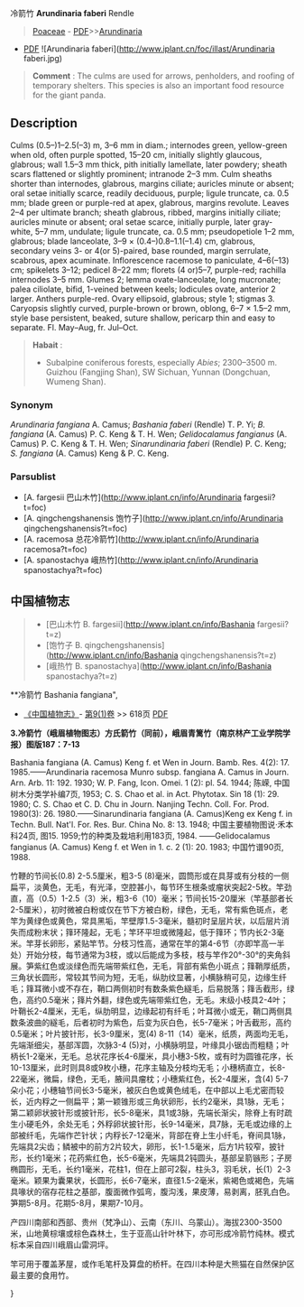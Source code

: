 冷箭竹 **Arundinaria faberi** Rendle

> [Poaceae](http://www.iplant.cn/info/Poaceae?t=foc) - [PDF](http://www.iplant.cn/foc/pdf/Poaceae.pdf)>>[Arundinaria](http://www.iplant.cn/info/Arundinaria?t=foc)
 - [PDF](http://www.iplant.cn/foc/pdf/Arundinaria.pdf)
![Arundinaria faberi](http://www.iplant.cn/foc/illast/Arundinaria faberi.jpg)


> **Comment** : 
> The culms are used for arrows, penholders, and roofing of temporary shelters. This species is also an important food resource for the giant panda.

## Description

Culms (0.5–)1–2.5(–3) m, 3–6 mm in diam.; internodes green, yellow-green when old, often purple spotted, 15–20 cm, initially slightly glaucous, glabrous; wall 1.5–3 mm thick, pith initially lamellate, later powdery; sheath scars flattened or slightly prominent; intranode 2–3 mm. Culm sheaths shorter than internodes, glabrous, margins ciliate; auricles minute or absent; oral setae initially scarce, readily deciduous, purple; ligule truncate, ca. 0.5 mm; blade green or purple-red at apex, glabrous, margins revolute. Leaves 2–4 per ultimate branch; sheath glabrous, ribbed, margins initially ciliate; auricles minute or absent; oral setae scarce, initially purple, later gray-white, 5–7 mm, undulate; ligule truncate, ca. 0.5 mm; pseudopetiole 1–2 mm, glabrous; blade lanceolate, 3–9 × (0.4–)0.8–1.1(–1.4) cm, glabrous, secondary veins 3- or 4(or 5)-paired, base rounded, margin serrulate, scabrous, apex acuminate. Inflorescence racemose to paniculate, 4–6(–13) cm; spikelets 3–12; pedicel 8–22 mm; florets (4 or)5–7, purple-red; rachilla internodes 3–5 mm. Glumes 2; lemma ovate-lanceolate, long mucronate; palea ciliolate, bifid, 1-veined between keels; lodicules ovate, anterior 2 larger. Anthers purple-red. Ovary ellipsoid, glabrous; style 1; stigmas 3. Caryopsis slightly curved, purple-brown or brown, oblong, 6–7 × 1.5–2 mm, style base persistent, beaked, suture shallow, pericarp thin and easy to separate. Fl. May–Aug, fr. Jul–Oct.


> **Habait** : 
>* Subalpine coniferous forests, especially *Abies*; 2300–3500 m. Guizhou (Fangjing Shan), SW Sichuan, Yunnan (Dongchuan, Wumeng Shan).

### Synonym
*Arundinaria fangiana* A. Camus; *Bashania faberi* (Rendle) T. P. Yi; *B. fangiana* (A. Camus) P. C. Keng & T. H. Wen; *Gelidocalamus fangianus* (A. Camus) P. C. Keng & T. H. Wen; *Sinarundinaria faberi* (Rendle) P. C. Keng; *S. fangiana* (A. Camus) Keng & P. C. Keng.



### Parsublist

* [A.  fargesii  巴山木竹](http://www.iplant.cn/info/Arundinaria fargesii?t=foc)
* [A.  qingchengshanensis  饱竹子](http://www.iplant.cn/info/Arundinaria qingchengshanensis?t=foc)
* [A.  racemosa  总花冷箭竹](http://www.iplant.cn/info/Arundinaria racemosa?t=foc)
* [A.  spanostachya  峨热竹](http://www.iplant.cn/info/Arundinaria spanostachya?t=foc)

## 中国植物志

> * [巴山木竹  B.  fargesii](http://www.iplant.cn/info/Bashania fargesii?t=z)
> * [饱竹子  B.  qingchengshanensis](http://www.iplant.cn/info/Bashania qingchengshanensis?t=z)
> * [峨热竹  B.  spanostachya](http://www.iplant.cn/info/Bashania spanostachya?t=z)


**冷箭竹 Bashania fangiana",



* [《中国植物志》](http://www.iplant.cn/frps)- [第9(1)卷](http://www.iplant.cn/frps/vol/9(1)) >> 618页 [PDF](http://www.iplant.cn/frps/pdf/9(1)/618.pdf)


**3.冷箭竹（峨眉植物图志）方氏箭竹（同前），峨眉青篱竹（南京林产工业学院学报）图版187：7-13**

Bashania fangiana (A. Camus) Keng f. et Wen in Journ. Bamb. Res. 4(2): 17. 1985.——Arundinaria racemosa Munro subsp. fangiana A. Camus in Journ. Arn. Arb. 11: 192. 1930; W. P. Fang, Icon. Omei. 1 (2): pl. 54. 1944; 陈嵘, 中国树木分类学补编7页, 1953; C. S. Chao et al. in Act. Phytotax. Sin 18 (1): 29. 1980; C. S. Chao et C. D. Chu in Journ. Nanjing Techn. Coll. For. Prod. 1980(3): 26. 1980.——Sinarundinaria fangiana (A. Camus)Keng ex Keng f. in Techn. Bull. Nat'l. For. Res. Bur. China No. 8: 13. 1948; 中国主要植物图说·禾本科24页, 图15. 1959;竹的种类及栽培利用183页, 1984. ——Gelidocalamus fangianus (A. Camus) Keng f. et Wen in 1. c. 2 (1): 20. 1983; 中国竹谱90页, 1988.

竹鞭的节间长(0.8) 2-5.5厘米，粗3-5 (8)毫米，圆筒形或在具芽或有分枝的一侧扁平，淡黄色，无毛，有光泽，空腔甚小，每节环生根条或瘤状突起2-5枚。竿劲直，高（0.5）1-2.5（3）米，粗3-6（10）毫米；节间长15-20厘米（竿基部者长2-5厘米），初时微被白粉或仅在节下方被白粉，绿色，无毛，常有紫色斑点，老竿为黄绿色或黄色，常具黑垢，竿壁厚1.5-3毫米，髓初时呈层片状，以后层片消失而成粉末状；箨环隆起，无毛；竿环平坦或微隆起，低于箨环；节内长2-3毫米。竿芽长卵形，紧贴竿节。分枝习性高，通常在竿的第4-6节（亦即竿高一半处）开始分枝，每节通常为3枝，或以后能成为多枝，枝与竿作20°-30°的夹角斜展。笋紫红色或淡绿色而先端带紫红色，无毛，背部有紫色小斑点；箨鞘厚纸质，三角状长圆形，常较其节间为短，无毛，纵肋纹显著，小横脉稍可见，边缘生纤毛；箨耳微小或不存在，鞘口两侧初时有数条紫色繸毛，后易脱落；箨舌截形，绿色，高约0.5毫米；箨片外翻，绿色或先端带紫红色，无毛。末级小枝具2-4叶；叶鞘长2-4厘米，无毛，纵肋明显，边缘起初有纤毛；叶耳微小或无，鞘口两侧具数条波曲的繸毛，后者初时为紫色，后变为灰白色，长5-7毫米；叶舌截形，高约0.5毫米；叶片披针形，长3-9厘米，宽(4) 8-11（14）毫米，纸质，两面均无毛，先端渐细尖，基部浑圆，次脉3-4 (5)对，小横脉明显，叶缘具小锯齿而粗糙；叶柄长1-2毫米，无毛。总状花序长4-6厘米，具小穗3-5枚，或有时为圆锥花序，长10-13厘米，此时则具8或9枚小穗，花序主轴及分枝均无毛；小穗柄直立，长8-22毫米，微扁，绿色，无毛，腋间具瘤枕；小穗紫红色，长2-4厘米，含(4) 5-7朵小花；小穗轴节间长3-5毫米，被灰白色或黄色绒毛，在中部以上毛尤密而较长，近内稃之一侧扁平；第一颖锥形或三角状卵形，长约2毫米，具1脉，无毛；第二颖卵状披针形或披针形，长5-8毫米，具1或3脉，先端长渐尖，除脊上有时疏生小硬毛外，余处无毛；外稃卵状披针形，长9-14毫米，具7脉，无毛或边缘的上部被纤毛，先端作芒针状；内稃长7-12毫米，背部在脊上生小纤毛，脊间具1脉，先端具2尖齿；鳞被中的前方2片较大，卵形，长1-1.5毫米，后方1片较窄，披针形，长约1毫米；花药紫红色，长5-6毫米，先端具2钝圆头，基部呈箭镞形；子房椭圆形，无毛，长约1毫米，花柱1，但在上部可2裂，柱头3，羽毛状，长(1）2-3毫米。颖果为囊果状，长圆形，长6-7毫米，直径1.5-2毫米，紫褐色或褐色，先端具喙状的宿存花柱之基部，腹面微作弧弯，腹沟浅，果皮薄，易剥离，胚乳白色。笋期5-8月。花期5-8月，果期7-10月。

产四川南部和西部、贵州（梵净山）、云南（东川、乌蒙山）。海拔2300-3500米，山地黄棕壤或棕色森林土，生于亚高山针叶林下，亦可形成冷箭竹纯林。模式标本采自四川峨眉山雷洞坪。

竿可用于覆盖茅屋，或作毛笔杆及算盘的桥杆。在四川本种是大熊猫在自然保护区最主要的食用竹。



}